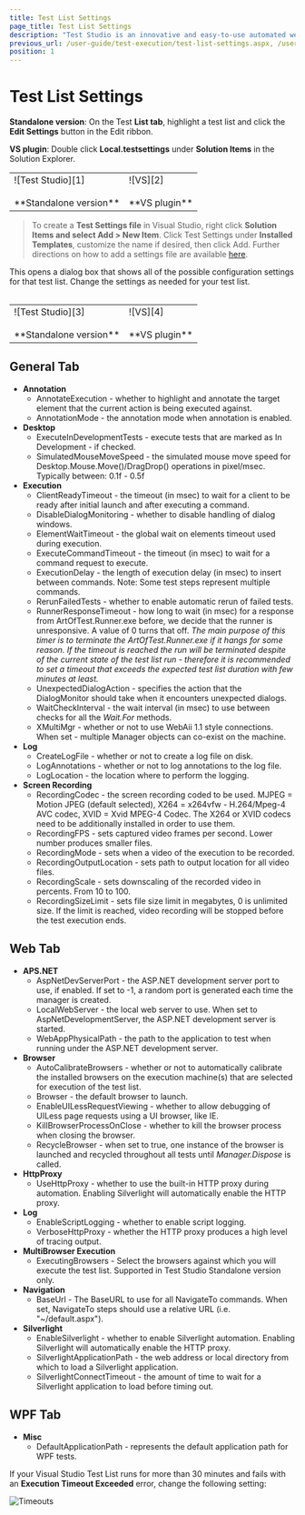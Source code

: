 ```yaml
---
title: Test List Settings
page_title: Test List Settings
description: "Test Studio is an innovative and easy-to-use automated web, WPF and load testing solution. Test Studio tests support essential technologies like ASP.NET AJAX, Silverlight, PHP and MVC. HTML5, Testing framework, functional testing, performance testing, load testing, exploratory testing, manual testing."
previous_url: /user-guide/test-execution/test-list-settings.aspx, /user-guide/test-execution/test-list-settings
position: 1
---
```

# Test List Settings #

**Standalone version**: On the Test **List tab**, highlight a test list and click the **Edit Settings** button in the Edit ribbon.

**VS plugin**: Double click **Local.testsettings** under **Solution Items** in the Solution Explorer.

<table id="no-table">
	<tr>
		<td>![Test Studio][1] <br><br>**Standalone version**</td>
		<td>![VS][2] <br><br>**VS plugin**</td>
	</tr>
<table>

> To create a **Test Settings file** in Visual Studio, right click **Solution Items and select Add > New Item**. Click Test Settings under **Installed Templates**, customize the name if desired, then click Add. Further directions on how to add a settings file are available <a href="/knowledge-base/visual-studio-kb/test-explorer-settings" target="_blank">here</a>.

This opens a dialog box that shows all of the possible configuration settings for that test list. Change the settings as needed for your test list.

<table id="no-table">
	<tr>
		<td>![Test Studio][3] <br><br>**Standalone version**</td>
		<td>![VS][4] <br><br>**VS plugin**</td>
	</tr>
<table>

## General Tab ##

* **Annotation**
	* AnnotateExecution - whether to highlight and annotate the target element that the current action is being executed against.
	* AnnotationMode - the annotation mode when annotation is enabled.
* **Desktop**
	* ExecuteInDevelopmentTests - execute tests that are marked as In Development - if checked.
	* SimulatedMouseMoveSpeed - the simulated mouse move speed for Desktop.Mouse.Move()/DragDrop() operations in pixel/msec. Typically between: 0.1f - 0.5f
* **Execution**
	* ClientReadyTimeout - the timeout (in msec) to wait for a client to be ready after initial launch and after executing a command.
	* DisableDialogMonitoring - whether to disable handling of dialog windows.
	* ElementWaitTimeout - the global wait on elements timeout used during execution.
	* ExecuteCommandTimeout - the timeout (in msec) to wait for a command request to execute.
	* ExecutionDelay - the length of execution delay (in msec) to insert between commands. Note: Some test steps represent multiple commands.
	* RerunFailedTests - whether to enable automatic rerun of failed tests.
	* RunnerResponseTimeout - how long to wait (in msec) for a response from ArtOfTest.Runner.exe before, we decide that the runner is unresponsive. A value of 0 turns that off. *The main purpose of this timer is to terminate the ArtOfTest.Runner.exe if it hangs for some reason. If the timeout is reached the run will be terminated despite of the current state of the test list run - therefore it is recommended to set a timeout that exceeds the expected test list duration with few minutes at least.*
	* UnexpectedDialogAction - specifies the action that the DialogMonitor should take when it encounters unexpected dialogs.
	* WaitCheckInterval - the wait interval (in msec) to use between checks for all the *Wait.For* methods.
	* XMultiMgr - whether or not to use WebAii 1.1 style connections. When set - multiple Manager objects can co-exist on the machine.
* **Log**
	* CreateLogFile - whether or not to create a log file on disk.
	* LogAnnotations - whether or not to log annotations to the log file.
	* LogLocation - the location where to perform the logging.
* **Screen Recording**
	* RecordingCodec - the screen recording coded to be used. MJPEG = Motion JPEG (default selected), X264 = x264vfw - H.264/Mpeg-4 AVC codec, XVID = Xvid MPEG-4 Codec. The X264 or XVID codecs need to be additionally installed in order to use them.
	* RecordingFPS - sets captured video frames per second. Lower number produces smaller files.
	* RecordingMode - sets when a video of the execution to be recorded.
	* RecordingOutputLocation - sets path to output location for all video files.
	* RecordingScale - sets downscaling of the recorded video in percents. From 10 to 100.
	* RecordingSizeLimit - sets file size limit in megabytes, 0 is unlimited size. If the limit is reached, video recording will be stopped before the test execution ends.

## Web Tab ##

* **APS.NET**
	* AspNetDevServerPort - the ASP.NET development server port to use, if enabled. If set to -1, a random port is generated each time the manager is created.
	* LocalWebServer - the local web server to use. When set to AspNetDevelopmentServer, the ASP.NET development server is started.
	* WebAppPhysicalPath - the path to the application to test when running under the ASP.NET development server.
* **Browser**
	* AutoCalibrateBrowsers - whether or not to automatically calibrate the installed browsers on the execution machine(s) that are selected for execution of the test list. 
	* Browser - the default browser to launch.
	* EnableUILessRequestViewing - whether to allow debugging of UILess page requests using a UI browser, like IE.
	* KillBrowserProcessOnClose - whether to kill the browser process when closing the browser.
	* RecycleBrowser - when set to true, one instance of the browser is launched and recycled throughout all tests until *Manager.Dispose* is called. 
* **HttpProxy**
	* UseHttpProxy - whether to use the built-in HTTP proxy during automation. Enabling Silverlight will automatically enable the HTTP proxy.
* **Log**
	* EnableScriptLogging - whether to enable script logging.
	* VerboseHttpProxy - whether the HTTP proxy produces a high level of tracing output.
* **MultiBrowser Execution**
	* ExecutingBrowsers - Select the browsers against which you will execute the test list. Supported in Test Studio Standalone version only.
* **Navigation**
	* BaseUrl - The BaseURL to use for all NavigateTo commands. When set, NavigateTo steps should use a relative URL (i.e. "~/default.aspx").
* **Silverlight**
	* EnableSilverlight - whether to enable Silverlight automation. Enabling Silverlight will automatically enable the HTTP proxy.
	* SilverlightApplicationPath - the web address or local directory from which to load a Silverlight application.
	* SilverlightConnectTimeout - the amount of time to wait for a Silverlight application to load before timing out.

## WPF Tab ##

* **Misc**
	* DefaultApplicationPath - represents the default application path for WPF tests.

If your Visual Studio Test List runs for more than 30 minutes and fails with an **Execution Timeout Exceeded** error, change the following setting:

![Timeouts][5]

[1]: /img/getting-started/test-execution/test-list-settings/fig1.png
[2]: /img/getting-started/test-execution/test-list-settings/fig2.png
[3]: /img/getting-started/test-execution/test-list-settings/fig3.png
[4]: /img/getting-started/test-execution/test-list-settings/fig4.png
[5]: /img/getting-started/test-execution/test-list-settings/fig5.png


